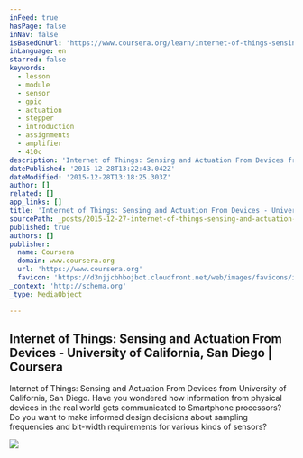 ```yaml
---
inFeed: true
hasPage: false
inNav: false
isBasedOnUrl: 'https://www.coursera.org/learn/internet-of-things-sensing-actuation'
inLanguage: en
starred: false
keywords:
  - lesson
  - module
  - sensor
  - gpio
  - actuation
  - stepper
  - introduction
  - assignments
  - amplifier
  - 410c
description: 'Internet of Things: Sensing and Actuation From Devices from University of California, San Diego. Have you wondered how information from physical devices in the real world gets communicated to Smartphone processors? Do you want to make informed design decisions about sampling frequencies and bit-width requirements for various kinds of sensors?'
datePublished: '2015-12-28T13:22:43.042Z'
dateModified: '2015-12-28T13:18:25.303Z'
author: []
related: []
app_links: []
title: 'Internet of Things: Sensing and Actuation From Devices - University of California, San Diego | Coursera'
sourcePath: _posts/2015-12-27-internet-of-things-sensing-and-actuation-from-devices-uni.md
published: true
authors: []
publisher:
  name: Coursera
  domain: www.coursera.org
  url: 'https://www.coursera.org'
  favicon: 'https://d3njjcbhbojbot.cloudfront.net/web/images/favicons/icon-blue-32x32.png'
_context: 'http://schema.org'
_type: MediaObject

---
```

<article style=""><h1>Internet of Things: Sensing and Actuation From Devices - University of California, San Diego | Coursera</h1><p>Internet of Things: Sensing and Actuation From Devices from University of California, San Diego. Have you wondered how information from physical devices in the real world gets communicated to Smartphone processors? Do you want to make informed design decisions about sampling frequencies and bit-width requirements for various kinds of sensors?</p><img src="https://s3-us-west-2.amazonaws.com/the-grid-img/p/b8f5ed7a7d2e2e34bca1ee630b77c1f9ad947cfc.jpg" /></article>